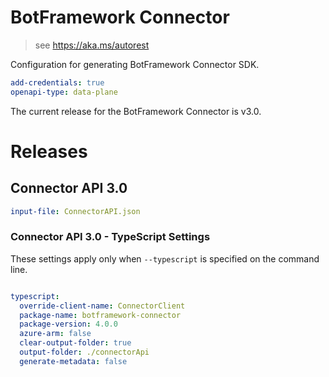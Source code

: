 ﻿# BotFramework Connector

> see https://aka.ms/autorest

Configuration for generating BotFramework Connector SDK.

``` yaml
add-credentials: true
openapi-type: data-plane
```
The current release for the BotFramework Connector is v3.0.

# Releases

## Connector API 3.0

``` yaml
input-file: ConnectorAPI.json
```

### Connector API 3.0 - TypeScript Settings
These settings apply only when `--typescript` is specified on the command line.
``` yaml $(typescript)

typescript:
  override-client-name: ConnectorClient
  package-name: botframework-connector
  package-version: 4.0.0
  azure-arm: false
  clear-output-folder: true
  output-folder: ./connectorApi
  generate-metadata: false
```